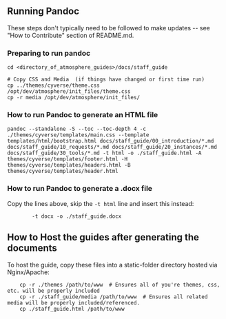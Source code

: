 ## Running Pandoc

These steps don't typically need to be followed to make updates -- see "How to Contribute" section of README.md.

### Preparing to run pandoc

```
cd <directory_of_atmosphere_guides>/docs/staff_guide

# Copy CSS and Media  (if things have changed or first time run)
cp ../themes/cyverse/theme.css /opt/dev/atmosphere/init_files/theme.css
cp -r media /opt/dev/atmosphere/init_files/
```

### How to run Pandoc to generate an HTML file
```
pandoc --standalone -S --toc --toc-depth 4 -c ./themes/cyverse/templates/main.css --template templates/html/bootstrap.html docs/staff_guide/00_introduction/*.md docs/staff_guide/10_requests/*.md docs/staff_guide/20_instances/*.md docs/staff_guide/30_tools/*.md -t html -o ./staff_guide.html -A themes/cyverse/templates/footer.html -H themes/cyverse/templates/headers.html -B themes/cyverse/templates/header.html
```

### How to run Pandoc to generate a .docx file
Copy the lines above, skip the `-t html` line and insert this instead:

```
        -t docx -o ./staff_guide.docx
```

## How to Host the guides after generating the documents
  <a name="hosting_guide"></a>
To host the guide, copy these files into a static-folder directory hosted via Nginx/Apache:
```
    cp -r ./themes /path/to/www  # Ensures all of you're themes, css, etc. will be properly included
    cp -r ./staff_guide/media /path/to/www  # Ensures all related media will be properly included/referenced.
    cp ./staff_guide.html /path/to/www
```
